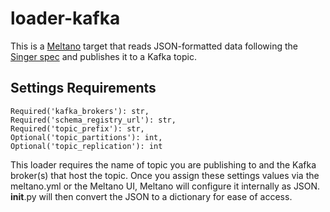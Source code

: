 # loader-kafka

This is a [Meltano](https://meltano.com/) target that reads JSON-formatted data
following the [Singer spec](https://github.com/singer-io/getting-started/blob/master/SPEC.md) and publishes it to a Kafka topic.

## Settings Requirements

```
Required('kafka_brokers'): str,
Required('schema_registry_url'): str,
Required('topic_prefix'): str,
Optional('topic_partitions'): int,
Optional('topic_replication'): int
```

This loader requires the name of topic you are publishing to and the Kafka broker(s) that host the topic. Once you assign these settings values via the meltano.yml or the Meltano UI, Meltano will configure it internally as JSON. __init__.py will then convert the JSON to a dictionary for ease of access.
